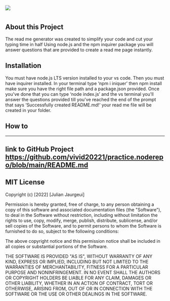 
  ## <a href="https://img.shields.io/badge/Node.js-43853D?style=for-the-badge&logo=node.js&logoColor=white">
  <img src="https://img.shields.io/badge/Node.js-43853D?style=for-the-badge&logo=node.js&logoColor=white" /></a>
  ---
  # 
  
  
  
  
  ## About this Project 
  The read me generator was created to simplify your code and cut your typing time in half Using node.js and the npm inquirer package you will answer questions that are provided to create a read me page instantly.
  
  

  
  ## Installation 
  You must have node.js LTS version installed to your  vs code. Then you must have  inquirer installed. In your terminal type   ‘npm i iniquer’ then npm install make sure you have the right file path and a package.json provided. Once you've done that you  can type ‘node index.js’ and the vs terminal you'll answer the questions provided till you've reached the end of the prompt that says  ‘Successfully created README.md!‘ your read me file will be created in your folder.
  
 
  
  ## How to 
  
  

  
 
  
      
  

  
  
  
  ---
  
  
  

  
  
  
  ## link to GitHub Project https://github.com/vivid20221/practice.noderepo/blob/main/README.md

  ## MIT License

  Copyright (c) [2022] [Julian Jaurgeui]
  
  Permission is hereby granted, free of charge, to any person obtaining a copy
  of this software and associated documentation files (the "Software"), to deal
  in the Software without restriction, including without limitation the rights
  to use, copy, modify, merge, publish, distribute, sublicense, and/or sell
  copies of the Software, and to permit persons to whom the Software is
  furnished to do so, subject to the following conditions:
  
  The above copyright notice and this permission notice shall be included in all
  copies or substantial portions of the Software.
  
  THE SOFTWARE IS PROVIDED "AS IS", WITHOUT WARRANTY OF ANY KIND, EXPRESS OR
  IMPLIED, INCLUDING BUT NOT LIMITED TO THE WARRANTIES OF MERCHANTABILITY,
  FITNESS FOR A PARTICULAR PURPOSE AND NONINFRINGEMENT. IN NO EVENT SHALL THE
  AUTHORS OR COPYRIGHT HOLDERS BE LIABLE FOR ANY CLAIM, DAMAGES OR OTHER
  LIABILITY, WHETHER IN AN ACTION OF CONTRACT, TORT OR OTHERWISE, ARISING FROM,
  OUT OF OR IN CONNECTION WITH THE SOFTWARE OR THE USE OR OTHER DEALINGS IN THE
  SOFTWARE.